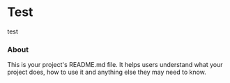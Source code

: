 Test
====

test

### About

This is your project's README.md file. It helps users understand what your
project does, how to use it and anything else they may need to know.